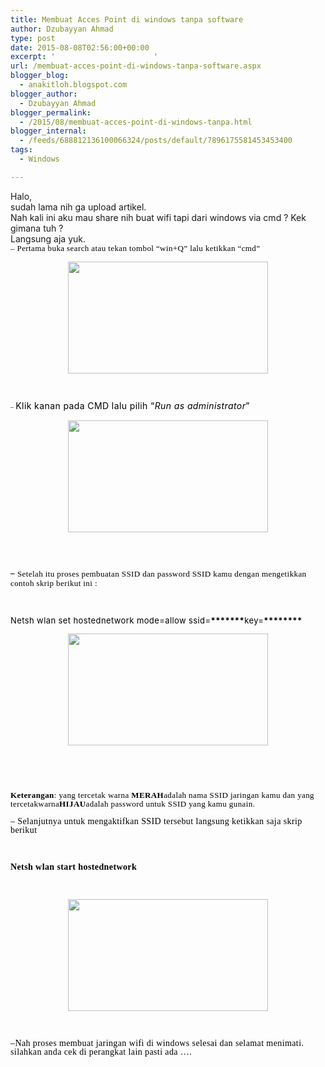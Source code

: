 ```yaml
---
title: Membuat Acces Point di windows tanpa software
author: Dzubayyan Ahmad
type: post
date: 2015-08-08T02:56:00+00:00
excerpt: '						'
url: /membuat-acces-point-di-windows-tanpa-software.aspx
blogger_blog:
  - anakitloh.blogspot.com
blogger_author:
  - Dzubayyan Ahmad
blogger_permalink:
  - /2015/08/membuat-acces-point-di-windows-tanpa.html
blogger_internal:
  - /feeds/688812136100066324/posts/default/7896175581453453400
tags:
  - Windows

---
```

<div align="left">
  Halo,
</div>

<div align="left">
  sudah lama nih ga upload artikel.
</div>

<div align="left">
  Nah kali ini aku mau share nih buat wifi tapi dari windows via cmd ? Kek gimana tuh ?
</div>

<div align="left">
  Langsung aja yuk.
</div>

<div align="left">
</div>

<div style="line-height: 100%; margin-bottom: 0in;" align="left">
  <span style="color: #000000;"><span style="font-size: small;"><span style="font-family: Georgia, serif;"><span style="letter-spacing: 0.3pt;">&#8211; Pertama buka search atau tekan tombol “win+Q” lalu ketikkan “cmd”</span></span></span></span>
</div>

<div style="line-height: 100%; margin-bottom: 0in;" align="left">
  <span style="color: #000000;"> </span>
</div>

<div style="clear: both; text-align: center;">
  <span style="color: #000000;"><a style="margin-left: 1em; margin-right: 1em; color: #000000;" href="https://3.bp.blogspot.com/-kYvxQiGcL7w/VcVustelpUI/AAAAAAAAAwc/2bLRT4kiepc/s1600/1.png"><img loading="lazy" decoding="async" src="https://3.bp.blogspot.com/-kYvxQiGcL7w/VcVustelpUI/AAAAAAAAAwc/2bLRT4kiepc/s320/1.png" width="320" height="179" border="0" /></a></span>
</div>

&nbsp;

<div style="line-height: 100%; margin-bottom: 0in;" align="left">
  <span style="color: #000000;"><span style="font-family: Georgia, serif;"><span style="font-size: x-small;"><span style="letter-spacing: 0.3pt;">&#8211; </span></span></span><span style="letter-spacing: 0.3pt;">Klik kanan pada CMD lalu pilih “</span><span style="letter-spacing: 0.3pt;"><i><span style="text-decoration: none;"><span style="font-weight: normal;">Run as administrator</span></span></i></span><span style="letter-spacing: 0.3pt;">”</span></span>
</div>

<div style="line-height: 100%; margin-bottom: 0in;" align="left">
  <span style="color: #000000;"> </span>
</div>

<div style="clear: both; text-align: center;">
  <span style="color: #000000;"><a style="margin-left: 1em; margin-right: 1em; color: #000000;" href="https://4.bp.blogspot.com/-3n4-rgBevpo/VcVusgW4HVI/AAAAAAAAAw0/ENB3p5wVgy0/s1600/2.png"><img loading="lazy" decoding="async" src="https://4.bp.blogspot.com/-3n4-rgBevpo/VcVusgW4HVI/AAAAAAAAAw0/ENB3p5wVgy0/s320/2.png" width="320" height="179" border="0" /></a></span>
</div>

<div style="line-height: 100%; margin-bottom: 0in;" align="left">
  <span style="color: #000000;"> </span>
</div>

<div style="line-height: 100%; margin-bottom: 0in;" align="left">
</div>

<span style="color: #000000;"><br /> <a style="color: #000000;" name="more"></a></p> 

<p>
  </span>
</p>

<div style="line-height: 106%; margin-bottom: 0.11in;" align="left">
  <span style="color: #000000;"><span style="font-size: small;"><span style="letter-spacing: 0.3pt;">&#8211; </span></span><span style="font-size: small;"><span style="font-family: Georgia, serif;"><span style="letter-spacing: 0.3pt;">Setelah itu proses pembuatan SSID dan password SSID kamu dengan mengetikkan contoh skrip berikut ini :</span></span></span></span>
</div>

<p>
  <span style="color: #000000;"> </span>
</p>

<div style="line-height: 100%; margin-bottom: 0in;" align="left">
</div>

<div style="line-height: 100%; margin-bottom: 0in;" align="left">
  <span style="color: #000000;"><span style="letter-spacing: 0.3pt;"><span style="font-size: small;">Netsh wlan set hostednetwork mode=allow ssid=</span></span><span style="font-size: small;"><span style="letter-spacing: 0.3pt;"><b>*******</b></span></span><span style="font-size: small;"><span style="letter-spacing: 0.3pt;">key=</span></span><span style="font-size: small;"><span style="letter-spacing: 0.3pt;"><b>********</b></span></span></span>
</div>

<div style="line-height: 100%; margin-bottom: 0in;" align="left">
  <span style="color: #000000;"> </span>
</div>

<div style="clear: both; text-align: center;">
  <span style="color: #000000;"><a style="margin-left: 1em; margin-right: 1em; color: #000000;" href="https://4.bp.blogspot.com/-CwIetrf4q9w/VcVuskg-HhI/AAAAAAAAAws/B53MnsXJr8s/s1600/3.png"><img loading="lazy" decoding="async" src="https://4.bp.blogspot.com/-CwIetrf4q9w/VcVuskg-HhI/AAAAAAAAAws/B53MnsXJr8s/s320/3.png" width="320" height="179" border="0" /></a></span>
</div>

<div style="line-height: 100%; margin-bottom: 0in;" align="left">
  <span style="color: #000000;"> </span>
</div>

<div style="line-height: 100%; margin-bottom: 0in;" align="left">
  <span style="color: #000000;"><span style="font-size: small;"><span style="letter-spacing: 0.3pt;"><b> </b></span></span><span style="font-size: small;"><br /> </span></span>
</div>

<p>
  <span style="color: #000000;"> </span>
</p>

<div style="line-height: 100%; margin-bottom: 0in;" align="left">
  <span style="color: #000000;"><span style="font-size: small;"><span style="font-family: Georgia, serif;"><span style="letter-spacing: 0.3pt;"><b>Keterangan</b></span></span></span><span style="font-size: small;"><span style="font-family: Georgia, serif;"><span style="letter-spacing: 0.3pt;">: yang tercetak warna </span></span></span><span style="font-size: small;"><span style="font-family: Georgia, serif;"><span style="letter-spacing: 0.3pt;"><b>MERAH</b></span></span></span><b></b><span style="font-size: small;"><span style="font-family: Georgia, serif;"><span style="letter-spacing: 0.3pt;">adalah nama SSID jaringan kamu dan yang tercetak</span></span></span><b></b><span style="font-size: small;"><span style="font-family: Georgia, serif;"><span style="letter-spacing: 0.3pt;"><span style="font-weight: normal;">warna</span></span></span></span><b></b><span style="font-size: small;"><span style="font-family: Georgia, serif;"><span style="letter-spacing: 0.3pt;"><b>HIJAU</b></span></span></span><b></b><span style="font-size: small;"><span style="font-family: Georgia, serif;"><span style="letter-spacing: 0.3pt;">adalah password untuk SSID yang kamu gunain.</span></span></span></span>
</div>

<div style="line-height: 100%; margin-bottom: 0in;" align="left">
  <span style="color: #000000;"> </span>
</div>

<div style="line-height: 100%; margin-bottom: 0in;" align="left">
</div>

<div style="line-height: 100%; margin-bottom: 0in;" align="left">
  <span style="color: #000000;"><span style="font-family: Georgia, serif;"><span style="font-family: Georgia, serif;"><span style="letter-spacing: 0.3pt;">&#8211; Selanjutnya untuk mengaktifkan SSID tersebut langsung ketikkan saja skrip berikut</span></span></span></span>
</div>

<p>
  &nbsp;
</p>

<div style="line-height: 100%; margin-bottom: 0in;" align="left">
  <span style="color: #000000;"><span style="font-family: Georgia, serif;"><span style="font-family: Georgia, serif;"><span style="letter-spacing: 0.3pt;"><b>Netsh wlan start hostednetwork</b></span></span></span></span>
</div>

<p>
  <span style="color: #000000;"><span style="font-family: Georgia, serif;"> </span></span>
</p>

<div style="clear: both; text-align: center;">
  <span style="color: #000000;"><span style="font-family: Georgia, serif;"><a style="margin-left: 1em; margin-right: 1em; color: #000000;" href="https://4.bp.blogspot.com/-FH-kwoUF9Xs/VcVuthD4_MI/AAAAAAAAAw4/wWx-WJU4r-I/s1600/4.png"><img loading="lazy" decoding="async" src="https://4.bp.blogspot.com/-FH-kwoUF9Xs/VcVuthD4_MI/AAAAAAAAAw4/wWx-WJU4r-I/s320/4.png" width="320" height="179" border="0" /></a></span></span>
</div>

<p>
  &nbsp;
</p>

<div style="line-height: 100%; margin-bottom: 0in;" align="left">
</div>

<div style="line-height: 100%; margin-bottom: 0in;" align="left">
  <span style="color: #000000;"><span style="font-family: Georgia, serif;"><span style="letter-spacing: 0.3pt;"><span style="font-family: Georgia, serif;">&#8211;</span></span><span style="font-family: Georgia, serif;"><span style="letter-spacing: 0.3pt;">Nah proses membuat jaringan wifi di windows selesai dan selamat menimati.<br /> silahkan anda cek di perangkat lain pasti ada &#8230;.</span></span></span></span>
</div>

<p>
  <span style="color: #000000;"><span style="font-family: Georgia, serif;">  </span></span>
</p>

<div style="line-height: 100%; margin-bottom: 0in;" align="left">
</div>

<div style="line-height: 100%; margin-bottom: 0in;" align="left">
</div>

<div style="clear: both; text-align: center;">
</div>

<div style="clear: both; text-align: center;">
</div>

<p>
  &nbsp;
</p>